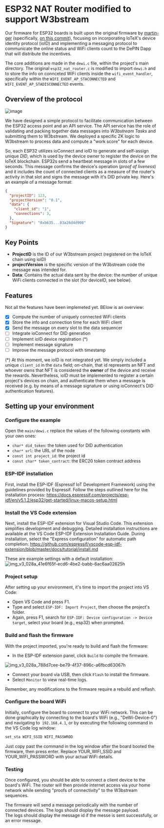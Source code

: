 # ESP32 NAT Router modified to support W3bstream

Our firmware for ESP32 boards is built upon the original firmware by [martin-ger](https://github.com/martin-ger/esp32_nat_router) (specifically, [on this commit](https://github.com/martin-ger/esp32_nat_router/tree/f44c8794cb7ef59bb2602937131a8177ee6f22e5)), focusing on incorporating IoTeX's device identity protocol (ioID) and implementing a messaging protocol to communicate the online status and WiFi clients count to the DePIN Dapp that will distribute the incentives. 

The core additions are made in the `dewi.c` file, within the project's main directory. The original `esp32_nat_router.c` is modified to import `dewi.h` and to store the info on connceted WiFi clients inside the `wifi_event_handler`, specifically within the `WIFI_EVENT_AP_STACONNECTED` and `WIFI_EVENT_AP_STADISCONNECTED` events.  

## Overview of the protocol
![image](https://github.com/user-attachments/assets/99b12b36-020c-4416-a3b8-d6fcc7910488)


We have designed a simple protocol to facilitate communication between the ESP32 access point and an API service. The API service has the role of validating and packing together data messages into *W3bstream Tasks* and submitting them to W3bstream. We deployed a specific ZK logic to W3bstream to process data and compute a "work score" for each device. 

So, each ESP32 utilizes ioConnect and ioID to generate and self-assign unique *DID*, which is used by the device owner to register the device on the IoTeX blockchain. ESP32s send a heartbeat message in slots of a few seconds. This message confirms the device's operation (*proof of liveness*)  and it includes the count of connected clients as a measure of the router's activity in that slot and signs the message with it's DID private key. Here's an example of a message format:

```json
{ 
  "projectID": 123,
  "projectVersion": "0.1",
  "data": {
    "client_id": "1",
    "connections": 3,
  },
  "Signature": "0xb635...03a26d4d900"
}
```

## Key Points

- **ProjectID** is the ID of our W3bstream project (registered on the IoTeX chain using ioID)
- **projectVersion** is the specific version of the W3bstream code the message was intended for.  
- **Data**: Contains the actual data sent by the device: the number of unique WiFi clients connected in the slot (for deviceID, see below).
  
## Features

Not all the features have been implemeted yet. BElow is an overview:

- [x] Compute the number of uniquely connected WiFi clients
- [x] Store the info and connection time for each WiFi client
- [x] Send the message on every slot to the data sequencer
- [ ] Integrate ioConnect for DID generation
- [ ] Implement ioID device registration (*)
- [ ] Implement message signature
- [ ] Improve the message protocol with timestamp

(*) At this moment, we ioID is not integrated yet. We simply included a unique `client_id` in the `data` field; on-chain, that id represents an NFT and whoever owns that NFT is considered the **owner** of the device and receive the rewards. Nevertheless, ioID must be implemented to register a certain project's devices on chain, and authenticate them when a message is received (e.g. by means of a message signature or using ioConnect's DID authentication features).

## Setting up your environment

### Configure the example

Open the `main/dewi.c` replace the values of the following constants with your own ones:

- `char* did_token`: the token used for DID authentication
- `char* url`: the URL of the node
- `const int project_id`: the project id
- `const char* token_contract`: the ERC20 token contract address

### ESP-IDF installation
First, install the ESP-IDF (Espressif IoT Development Framework) using the guidelines provided by Espressif. Follow the steps outlined here for the installation process: https://docs.espressif.com/projects/esp-idf/en/v5.1.2/esp32/get-started/linux-macos-setup.html

### Install the VS Code extension
Next, install the ESP-IDF extension for Visual Studio Code. This extension simplifies development and debugging. Detailed installation instructions are available at the VS Code ESP-IDF Extension Installation Guide. During installation, select the "Express configuration" for automatic path completion: https://github.com/espressif/vscode-esp-idf-extension/blob/master/docs/tutorial/install.md

These are example settings with a default installation:
![img_v3_028a_41e6f65f-ecd6-4be2-babb-6ac6aa02625h](https://github.com/machinefi/iotex-dewi-demo/assets/11096047/e309b676-cada-4db4-bbe1-c37916521b00)

### Project setup
After setting up your environment, it's time to import the project into VS Code:

- Open VS Code and press F1.
- Type and select `ESP-IDF: Import Project`, then choose the project's folder.
- Again, press F1, search for `ESP-IDF: Device configuration -> Device target`, select your board (e.g., esp32) when prompted.

### Build and flash the firmware
With the project imported, you're ready to build and flash the firmware:

- In the ESP-IDF extension panel, click `Build` to compile the firmware.

![img_v3_028a_788d7cee-be79-4f37-896c-a6fbcd63067h](https://github.com/machinefi/iotex-dewi-demo/assets/11096047/616ad6df-0fad-426b-89c4-282051f555d2)

- Connect your board via USB, then click `Flash` to install the firmware.
- Select `Monitor` to view real-time logs.

Remember, any modifications to the firmware require a rebuild and reflash.

### Configure the board WiFi
Initially, configure the board to connect to your WiFi network. This can be done graphically by connecting to the board's WiFi (e.g., "DeWi-Device-0") and navigating to` 192.168.4.1`, or by executing the following command in the VS Code log window:

```sh
set_sta WIFI_SSID WIFI_PASSWROD
```
Just copy past the command in the log window after the board booted the firmware, then press enter.
Replace YOUR_WIFI_SSID and YOUR_WIFI_PASSWORD with your actual WiFi details.

### Testing
Once configured, you should be able to connect a client device to the board's WiFi. The router will then provide internet access via your home network while sending "proofs of connectivity" to the W3bstream sequences.

The firmware will send a message periodically with the number of connected devices. The logs should display the message payload.  
The logs should display the message id if the messe is sent successfully, or an error message.
